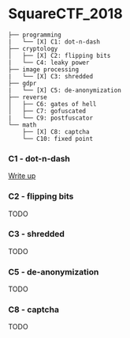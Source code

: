 # SquareCTF_2018
```
├── programming 
|   └── [X] C1: dot-n-dash 
├── cryptology 
│   ├── [X] C2: flipping bits 
|   └── C4: leaky power 
├── image processing
|   └── [X] C3: shredded 
├── gdpr
|   └── [X] C5: de-anonymization
├── reverse
│   ├── C6: gates of hell
│   ├── C7: gofuscated
|   └── C9: postfuscator
└── math
    ├── [X] C8: captcha
    └── C10: fixed point
```

### C1 - dot-n-dash

[Write up](./dot-n-dash/README.md)

### C2 - flipping bits

TODO

### C3 - shredded

TODO

### C5 - de-anonymization

TODO

### C8 - captcha

TODO

